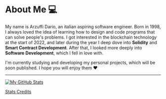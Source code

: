 # About Me 💻

My name is Arzuffi Dario, an italian aspiring software engineer. Born in 1998, I always loved the idea of learning how to design and code programs that can solve people's problems. I got interested in the blockchain technology at the start of 2022, and later during the year I deep dove into **Solidity** and **Smart Contract Development**. After that, I looked more deeply into **Software** **Development**, which I fell in love with.

I'm currently studying and developing my personal projects, which will be soon published. I hope you will enjoy them ❤️

---

[![My GitHub Stats](https://github-readme-stats.vercel.app/api?username=Fendross&show_icons=true&theme=transparent&title_color=bfee90&text_color=90ee90&icon_color=90eebf)](https://github.com/anuraghazra/github-readme-stats)

[Stats Credits](https://github.com/anuraghazra/github-readme-stats)


